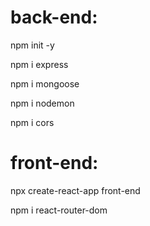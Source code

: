 # back-end:

npm init -y 

npm i express

npm i mongoose

npm i nodemon

npm i cors

# front-end:

npx create-react-app front-end

npm i react-router-dom
